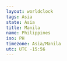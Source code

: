 ```yaml
---
layout: worldclock
tags: Asia
state: Asia
title: Manila
name: Philippines
iso: PH
timezone: Asia/Manila
utc: UTC -15:56
---
```


